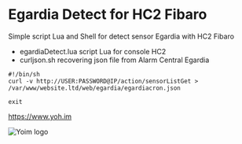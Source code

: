 # Egardia Detect for HC2 Fibaro

Simple script Lua and Shell for detect sensor Egardia with HC2 Fibaro

* egardiaDetect.lua script Lua for console HC2
* curljson.sh recovering json file from Alarm Central Egardia


```
#!/bin/sh
curl -v http://USER:PASSWORD@IP/action/sensorListGet > /var/www/website.ltd/web/egardia/egardiacron.json

exit
```

<https://www.yoh.im>

![Yoim logo](https://yoh.im/assets/img/yoim.png "YOIM logo")